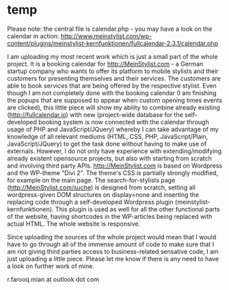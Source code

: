 # temp

Please note: the central file is calendar.php - you may have a look on the calendar in action: http://www.meinstylist.com/wp-content/plugins/meinstylist-kernfunktionen/fullcalendar-2.3.1/calendar.php

I am uploading my most recent work which is just a small part of the whole project. It is a booking calendar for http://MeinStylist.com - a German startup company who wants to offer its platform to mobile stylists and their customers for presenting themselves and their services. The customers are able to book services that are being offered by the respective stylist. Even though I am not completely done with the booking calendar (I am finishing the popups that are supposed to appear when custom opening times events are clicked), this little piece will show my ability to combine already existing (http://fullcalendar.io) with new (project-wide database for the self-developed booking system is now connected with the calendar through usage of PHP and JavaScript/JQuery) whereby I can take advantage of my knowledge of all relevant mediums (HTML, CSS, PHP, JavaScript/Plain, JavaScript/JQuery) to get the task done without having to make use of externals. However, I do not only have experience with extending/modifying already existent opensource projects, but also with starting from scratch and involving third party APIs. http://MeinStylist.com is based on Wordpress and the WP-theme "Divi 2". The theme's CSS is partially strongly modified, for example on the main page. The search-for-stylists page (http://MeinStylist.com/suche) is designed from scratch, setting all wordpress-given DOM structures on display=none and inserting the replacing code through a self-developed Wordpress plugin (meinstylist-kernfunktionen). This plugin is used as well for all the other functional parts of the website, having shortcodes in the WP-articles being replaced with actual HTML. The whole website is responsive.

Since uploading the sources of the whole project would mean that I would have to go through all of the immense amount of code to make sure that I am not giving third parties access to business-related sensative code, I am just uploading a little piece. Please let me know if there is any need to have a look on further work of mine.

r.farooq.mian at outlook dot com
